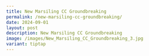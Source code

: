 ```yaml
---
title: New Marsiling CC Groundbreaking
permalink: /new-marsiling-cc-groundbreaking/
date: 2024-09-01
layout: post
description: New Marsiling CC Groundbreaking
image: /images/New_Marsiling_CC_Groundbreaking_3.jpg
variant: tiptap
---
```

